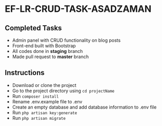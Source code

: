 # EF-LR-CRUD-TASK-ASADZAMAN
## Completed Tasks
* Admin panel with CRUD functionality on blog posts
* Front-end built with Bootstrap
* All codes done in **staging** branch
* Made pull request to **master** branch
## Instructions
* Download or clone the project
* Go to the project directory using `cd projectName`
* Run `composer install`
* Rename .env.example file to .env
* Create an empty database and add database information to .env file
* Run `php artisan key:generate`
* Run `php artisan migrate`
